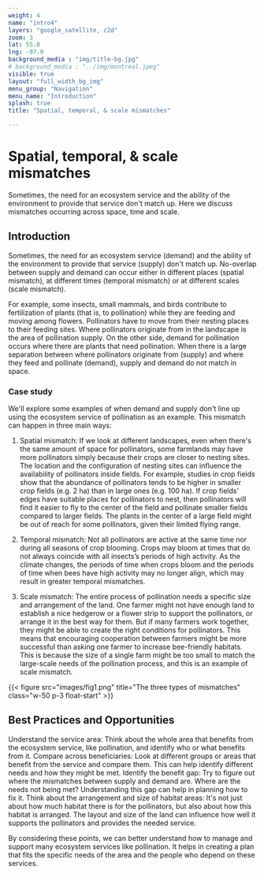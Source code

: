 ```yaml
---
weight: 4
name: "intro4"
layers: "google_satellite, c2d"
zoom: 3
lat: 55.0
lng: -97.0
background_media : "img/title-bg.jpg" 
# background_media : "../img/montreal.jpeg" 
visible: true
layout: "full_width_bg_img"
menu_group: "Navigation"
menu_name: "Introduction"
splash: true
title: "Spatial, temporal, & scale mismatches"

---
```


<!--- Use MRCV-VR.shp over esri earth imagery for challenge background --->

# Spatial, temporal, & scale mismatches
Sometimes, the need for an ecosystem service and the ability of the environment to provide that service don't match up. Here we discuss mismatches 
occurring across space, time and scale.

## Introduction

Sometimes, the need for an ecosystem service (demand) and the ability of the environment to provide that service (supply) don't match up. 
No-overlap between supply and demand can occur either in different places (spatial mismatch), at different times (temporal mismatch) or at 
different scales (scale mismatch).

For example, some insects, small mammals, and birds contribute to fertilization of plants (that is, to pollination) while they are feeding 
and moving among flowers. Pollinators have to move from their nesting places to their feeding sites. Where pollinators originate from in the 
landscape is the area of pollination supply. On the other side, demand for pollination occurs where there are plants that need pollination. 
When there is a large separation between where pollinators originate from (supply) and where they feed and pollinate (demand), supply and 
demand do not match in space.


### Case study
We'll explore some examples of when demand and supply don't line up using the ecosystem service of pollination as an example. This mismatch 
can happen in three main ways:

1) Spatial mismatch: If we look at different landscapes, even when there's the same amount of space for pollinators, some farmlands may have 
more pollinators simply because their crops are closer to nesting sites. The location and the configuration of nesting sites can influence the 
availability of pollinators inside fields. For example, studies in crop fields show that the abundance of pollinators tends to be higher in 
smaller crop fields (e.g. 2 ha) than in large ones (e.g. 100 ha). If crop fields' edges have suitable places for pollinators to nest, then 
pollinators will find it easier to fly to the center of the field and pollinate smaller fields compared to larger fields. The plants in the 
center of a large field might be out of reach for some pollinators, given their limited flying range.

2) Temporal mismatch: Not all pollinators are active at the same time nor during all seasons of crop blooming. Crops may bloom at times that 
do not always coincide with all insects’s periods of high activity. As the climate changes, the periods of time when crops bloom and the periods 
of time when bees have high activity may no longer align, which may result in greater temporal mismatches.

3) Scale mismatch: The entire process of pollination needs a specific size and arrangement of the land. One farmer might not have enough land to 
establish a nice hedgerow or a flower strip to support the pollinators, or arrange it in the best way for them. But if many farmers work together, 
they might be able to create the right conditions for pollinators. This means that encouraging cooperation between farmers might be more successful 
than asking one farmer to increase bee-friendly habitats. This is because the size of a single farm might be too small to match the large-scale needs 
of the pollination process, and this is an example of scale mismatch.

{{< figure src="images/fig1.png" title="The three types of mismatches" class="w-50 p-3 float-start" >}}

## Best Practices and Opportunities

Understand the service area: Think about the whole area that benefits from the ecosystem service, like pollination, and identify who or what benefits from it.
Compare across beneficiaries: Look at different groups or areas that benefit from the service and compare them. This can help identify different needs and how 
they might be met.
Identify the benefit gap: Try to figure out where the mismatches between supply and demand are. Where are the needs not being met? Understanding this gap can 
help in planning how to fix it.
Think about the arrangement and size of habitat areas: It's not just about how much habitat there is for the pollinators, but also about how this 
habitat is arranged. The layout and size of the land can influence how well it supports the pollinators and provides the needed service.

By considering these points, we can better understand how to manage and support many ecosystem services like pollination. It helps in creating a plan that fits 
the specific needs of the area and the people who depend on these services.


